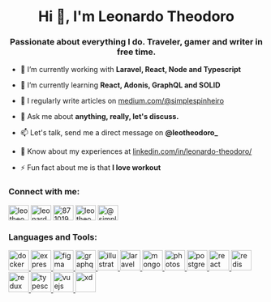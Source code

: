 <h1 align="center">Hi 👋, I'm Leonardo Theodoro</h1>
<h3 align="center">Passionate about everything I do. Traveler, gamer and writer in free time.</h3>

- 🔭 I’m currently working with **Laravel, React, Node and Typescript**

- 🌱 I’m currently learning **React, Adonis, GraphQL and SOLID**

- 📝 I regularly write articles on [medium.com/@simplespinheiro](medium.com/@simplespinheiro)

- 💬 Ask me about **anything, really, let's discuss.**

- 📫 Let's talk, send me a direct message on **@leotheodoro\_**

- 📄 Know about my experiences at [linkedin.com/in/leonardo-theodoro/](linkedin.com/in/leonardo-theodoro/)

- ⚡ Fun fact about me is that **I love workout**

<p align="left">
<h3 align="left">Connect with me:</h3>
<a href="https://dev.to/leotheodoro" target="blank"><img align="center" src="https://cdn.jsdelivr.net/npm/simple-icons@3.0.1/icons/dev-dot-to.svg" alt="leotheodoro" height="30" width="40" /></a>
<a href="https://linkedin.com/in/leonardo-theodoro" target="blank"><img align="center" src="https://cdn.jsdelivr.net/npm/simple-icons@3.0.1/icons/linkedin.svg" alt="leonardo-theodoro" height="30" width="40" /></a>
<a href="https://stackoverflow.com/users/8710193/leonardo-theodoro" target="blank"><img align="center" src="https://cdn.jsdelivr.net/npm/simple-icons@3.0.1/icons/stackoverflow.svg" alt="8710193/leonardo-theodoro" height="30" width="40" /></a>
<a href="https://instagram.com/leotheodoro_" target="blank"><img align="center" src="https://cdn.jsdelivr.net/npm/simple-icons@3.0.1/icons/instagram.svg" alt="leotheodoro_" height="30" width="40" /></a>
<a href="https://medium.com/@simplespinheiro" target="blank"><img align="center" src="https://cdn.jsdelivr.net/npm/simple-icons@3.0.1/icons/medium.svg" alt="@simplespinheiro" height="30" width="40" /></a>
</p>

<h3 align="left">Languages and Tools:</h3>
<p align="left"> <a href="https://www.docker.com/" target="_blank"> <img src="https://devicons.github.io/devicon/devicon.git/icons/docker/docker-original-wordmark.svg" alt="docker" width="40" height="40"/> </a> <a href="https://expressjs.com" target="_blank"> <img src="https://devicons.github.io/devicon/devicon.git/icons/express/express-original-wordmark.svg" alt="express" width="40" height="40"/> </a> <a href="https://www.figma.com/" target="_blank"> <img src="https://www.vectorlogo.zone/logos/figma/figma-icon.svg" alt="figma" width="40" height="40"/> </a> <a href="https://graphql.org" target="_blank"> <img src="https://www.vectorlogo.zone/logos/graphql/graphql-icon.svg" alt="graphql" width="40" height="40"/> </a> <a href="https://www.adobe.com/in/products/illustrator.html" target="_blank"> <img src="https://www.vectorlogo.zone/logos/adobe_illustrator/adobe_illustrator-icon.svg" alt="illustrator" width="40" height="40"/> </a> <a href="https://laravel.com/" target="_blank"> <img src="https://devicons.github.io/devicon/devicon.git/icons/laravel/laravel-plain-wordmark.svg" alt="laravel" width="40" height="40"/> </a> <a href="https://www.mongodb.com/" target="_blank"> <img src="https://devicons.github.io/devicon/devicon.git/icons/mongodb/mongodb-original-wordmark.svg" alt="mongodb" width="40" height="40"/> </a> <a href="https://www.photoshop.com/en" target="_blank"> <img src="https://devicons.github.io/devicon/devicon.git/icons/photoshop/photoshop-plain.svg" alt="photoshop" width="40" height="40"/> </a> <a href="https://www.postgresql.org" target="_blank"> <img src="https://devicons.github.io/devicon/devicon.git/icons/postgresql/postgresql-original-wordmark.svg" alt="postgresql" width="40" height="40"/> </a> <a href="https://reactjs.org/" target="_blank"> <img src="https://devicons.github.io/devicon/devicon.git/icons/react/react-original-wordmark.svg" alt="react" width="40" height="40"/> </a> <a href="https://redis.io" target="_blank"> <img src="https://devicons.github.io/devicon/devicon.git/icons/redis/redis-original-wordmark.svg" alt="redis" width="40" height="40"/> </a> <a href="https://redux.js.org" target="_blank"> <img src="https://devicons.github.io/devicon/devicon.git/icons/redux/redux-original.svg" alt="redux" width="40" height="40"/> </a> <a href="https://www.typescriptlang.org/" target="_blank"> <img src="https://devicons.github.io/devicon/devicon.git/icons/typescript/typescript-original.svg" alt="typescript" width="40" height="40"/> </a> <a href="https://vuejs.org/" target="_blank"> <img src="https://devicons.github.io/devicon/devicon.git/icons/vuejs/vuejs-original-wordmark.svg" alt="vuejs" width="40" height="40"/> </a> <a href="https://www.adobe.com/products/xd.html" target="_blank"> <img src="https://cdn.worldvectorlogo.com/logos/adobe-xd.svg" alt="xd" width="40" height="40"/> </a> </p>
